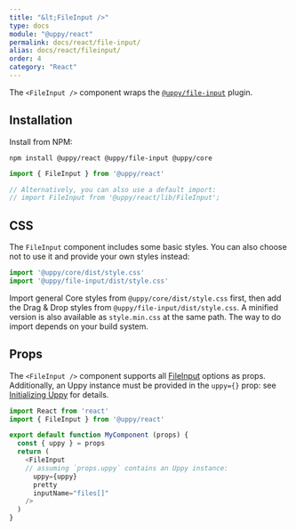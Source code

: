 ```yaml
---
title: "&lt;FileInput />"
type: docs
module: "@uppy/react"
permalink: docs/react/file-input/
alias: docs/react/fileinput/
order: 4
category: "React"
---
```


The `<FileInput />` component wraps the [`@uppy/file-input`](/docs/file-input/) plugin.

## Installation

Install from NPM:

```shell
npm install @uppy/react @uppy/file-input @uppy/core
```

```js
import { FileInput } from '@uppy/react'

// Alternatively, you can also use a default import:
// import FileInput from '@uppy/react/lib/FileInput';
```

## CSS

The `FileInput` component includes some basic styles. You can also choose not to use it and provide your own styles instead:

```js
import '@uppy/core/dist/style.css'
import '@uppy/file-input/dist/style.css'
```

Import general Core styles from `@uppy/core/dist/style.css` first, then add the Drag & Drop styles from `@uppy/file-input/dist/style.css`. A minified version is also available as `style.min.css` at the same path. The way to do import depends on your build system.

## Props

The `<FileInput />` component supports all [FileInput](/docs/file-input/) options as props. Additionally, an Uppy instance must be provided in the `uppy={}` prop: see [Initializing Uppy](/docs/react/initializing) for details.

```js
import React from 'react'
import { FileInput } from '@uppy/react'

export default function MyComponent (props) {
  const { uppy } = props
  return (
    <FileInput
    // assuming `props.uppy` contains an Uppy instance:
      uppy={uppy}
      pretty
      inputName="files[]"
    />
  )
}
```
